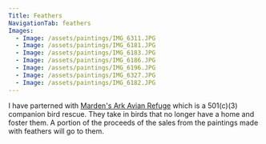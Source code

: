 ```yaml
---
Title: Feathers
NavigationTab: feathers
Images:
  - Image: /assets/paintings/IMG_6311.JPG
  - Image: /assets/paintings/IMG_6181.JPG
  - Image: /assets/paintings/IMG_6183.JPG
  - Image: /assets/paintings/IMG_6186.JPG
  - Image: /assets/paintings/IMG_6196.JPG
  - Image: /assets/paintings/IMG_6327.JPG
  - Image: /assets/paintings/IMG_6182.JPG
---
```

I have parterned with [Marden's Ark Avian Refuge](http://www.avianrefuge.org/) which is a 501(c)(3) companion bird rescue. They take in birds that no longer have a home and foster them. A portion of the proceeds of the sales from the paintings made with feathers will go to them.